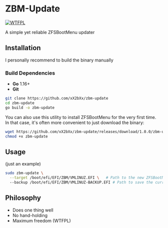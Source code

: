 # ZBM-Update

[![WTFPL](https://img.shields.io/badge/License-WTFPL-brightgreen.svg)](https://www.wtfpl.net/)

A simple yet reliable ZFSBootMenu updater

## Installation
I personally recommend to build the binary manually
### Build Dependencies
- **Go** 1.16+
- **Git**
```sh
git clone https://github.com/xX2bXx/zbm-update
cd zbm-update
go build -o zbm-update
```
You can also use this utility to install ZFSBootMenu for the very first time.  
In that case, it's often more convenient to just download the binary:
```sh
wget https://github.com/xX2bXx/zbm-update/releases/download/1.0.0/zbm-update
chmod +x zbm-update
```

## Usage
(just an example)
```sh
sudo zbm-update \
  --target /boot/efi/EFI/ZBM/VMLINUZ.EFI \   # Path to the new ZFSBootMenu .EFI
  --backup /boot/efi/EFI/ZBM/VMLINUZ-BACKUP.EFI # Path to save the current one
```

## Philosophy
- Does one thing well
- No hand-holding
- Maximum freedom (WTFPL)
